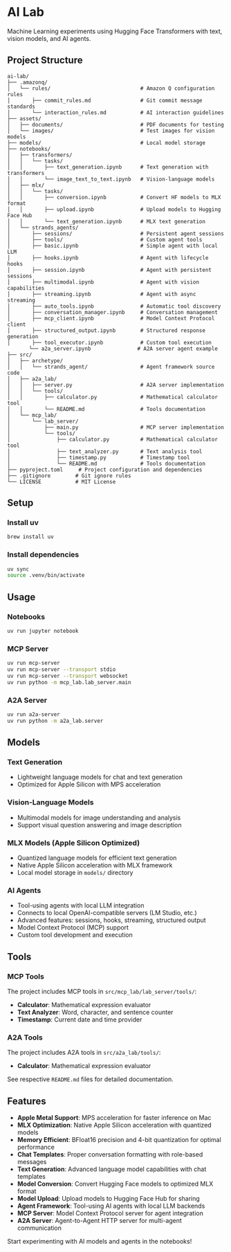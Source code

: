 # AI Lab

Machine Learning experiments using Hugging Face Transformers with text, vision models, and AI agents.

## Project Structure

```
ai-lab/
├── .amazonq/
│   └── rules/                             # Amazon Q configuration rules
│       ├── commit_rules.md                # Git commit message standards
│       └── interaction_rules.md           # AI interaction guidelines
├── assets/
│   ├── documents/                         # PDF documents for testing
│   └── images/                            # Test images for vision models
├── models/                                # Local model storage
├── notebooks/
│   ├── transformers/
│   │   └── tasks/
│   │       ├── text_generation.ipynb      # Text generation with transformers
│   │       └── image_text_to_text.ipynb   # Vision-language models
│   ├── mlx/
│   │   └── tasks/
│   │       ├── conversion.ipynb           # Convert HF models to MLX format
│   │       ├── upload.ipynb               # Upload models to Hugging Face Hub
│   │       └── text_generation.ipynb      # MLX text generation
│   └── strands_agents/
│       ├── sessions/                      # Persistent agent sessions
│       ├── tools/                         # Custom agent tools
│       ├── basic.ipynb                    # Simple agent with local LLM
│       ├── hooks.ipynb                    # Agent with lifecycle hooks
│       ├── session.ipynb                  # Agent with persistent sessions
│       ├── multimodal.ipynb               # Agent with vision capabilities
│       ├── streaming.ipynb                # Agent with async streaming
│       ├── auto_tools.ipynb               # Automatic tool discovery
│       ├── conversation_manager.ipynb     # Conversation management
│       ├── mcp_client.ipynb               # Model Context Protocol client
│       ├── structured_output.ipynb        # Structured response generation
│       ├── tool_executor.ipynb            # Custom tool execution
       └── a2a_server.ipynb               # A2A server agent example
├── src/
│   ├── archetype/
│   │   └── strands_agent/                 # Agent framework source code
│   ├── a2a_lab/
│   │   ├── server.py                      # A2A server implementation
│   │   └── tools/
│   │       ├── calculator.py              # Mathematical calculator tool
│   │       └── README.md                  # Tools documentation
│   └── mcp_lab/
│       └── lab_server/
│           ├── main.py                    # MCP server implementation
│           └── tools/
│               ├── calculator.py          # Mathematical calculator tool
│               ├── text_analyzer.py       # Text analysis tool
│               ├── timestamp.py           # Timestamp tool
│               └── README.md              # Tools documentation
├── pyproject.toml     # Project configuration and dependencies
├── .gitignore        # Git ignore rules
└── LICENSE           # MIT License
```

## Setup

### Install uv
```bash
brew install uv
```

### Install dependencies
```bash
uv sync
source .venv/bin/activate
```

## Usage

### Notebooks
```bash
uv run jupyter notebook
```

### MCP Server
```bash
uv run mcp-server
uv run mcp-server --transport stdio
uv run mcp-server --transport websocket
uv run python -m mcp_lab.lab_server.main
```

### A2A Server
```bash
uv run a2a-server
uv run python -m a2a_lab.server
```

## Models

### Text Generation
- Lightweight language models for chat and text generation
- Optimized for Apple Silicon with MPS acceleration

### Vision-Language Models
- Multimodal models for image understanding and analysis
- Support visual question answering and image description

### MLX Models (Apple Silicon Optimized)
- Quantized language models for efficient text generation
- Native Apple Silicon acceleration with MLX framework
- Local model storage in `models/` directory

### AI Agents
- Tool-using agents with local LLM integration
- Connects to local OpenAI-compatible servers (LM Studio, etc.)
- Advanced features: sessions, hooks, streaming, structured output
- Model Context Protocol (MCP) support
- Custom tool development and execution

## Tools

### MCP Tools
The project includes MCP tools in `src/mcp_lab/lab_server/tools/`:
- **Calculator**: Mathematical expression evaluator
- **Text Analyzer**: Word, character, and sentence counter
- **Timestamp**: Current date and time provider

### A2A Tools
The project includes A2A tools in `src/a2a_lab/tools/`:
- **Calculator**: Mathematical expression evaluator

See respective `README.md` files for detailed documentation.

## Features

- **Apple Metal Support**: MPS acceleration for faster inference on Mac
- **MLX Optimization**: Native Apple Silicon acceleration with quantized models
- **Memory Efficient**: BFloat16 precision and 4-bit quantization for optimal performance
- **Chat Templates**: Proper conversation formatting with role-based messages
- **Text Generation**: Advanced language model capabilities with chat templates
- **Model Conversion**: Convert Hugging Face models to optimized MLX format
- **Model Upload**: Upload models to Hugging Face Hub for sharing
- **Agent Framework**: Tool-using AI agents with local LLM backends
- **MCP Server**: Model Context Protocol server for agent integration
- **A2A Server**: Agent-to-Agent HTTP server for multi-agent communication

Start experimenting with AI models and agents in the notebooks!